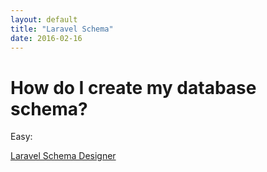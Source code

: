 ```yaml
---
layout: default
title: "Laravel Schema"
date: 2016-02-16
---
```


# How do I create my database schema?

Easy:


[Laravel Schema Designer](http://laravelsd.com/) 

